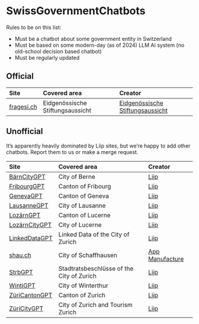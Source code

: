 # SwissGovernmentChatbots
Rules to be on this list:
* Must be a chatbot about some government entity in Switzerland
* Must be based on some modern-day (as of 2024) LLM AI system (no old-school decision based chatbot)
* Must be regularly updated 



## Official

| Site | Covered area  | Creator |
|:-----------|:--|:--|
| [fragesi.ch](https://fragesi.ch) |  Eidgenössische Stiftungsaussicht | [Eidgenössische Stiftungsaussicht](https://www.edi.admin.ch/) |

## Unofficial


It’s apparently heavily dominated by Liip sites, but we’re happy to add other chatbots. Report them to us or make a merge request.

| Site | Covered area  | Creator |
|:-----------|:--|:--|
| [BärnCityGPT](https://baerncity.gpt.liip.ch/) | City of Berne | [Liip](https://liip.ch) |
| [FribourgGPT](https://fribourg.gpt.liip.ch/h) | Canton of Fribourg | [Liip](https://liip.ch) |
| [GenevaGPT](https://geneva.gpt.liip.ch/) | Canton of Geneva |  [Liip](https://liip.ch) |
| [LausanneGPT](https://lausanne.gpt.liip.ch/) | City of Lausanne | [Liip](https://liip.ch) |
| [LozärnGPT](https://lozaern.gpt.liip.ch/) | Canton of Lucerne | [Liip](https://liip.ch) |
| [LozärnCityGPT](https://lozaerncity.gpt.liip.ch/) | City of Lucerne | [Liip](https://liip.ch) |
| [LinkedDataGPT](https://ld.gpt.liip.ch/) | Linked Data of the City of Zurich | [Liip](https://liip.ch) |
| [shau.ch](https://shau.ch/) | City of Schaffhausen| [App Manufacture](https://www.appmanufacture.ch/) |
| [StrbGPT](https://strb.zuericitygpt.ch/) | Stadtratsbeschlüsse of the City of Zurich | [Liip](https://liip.ch)|
| [WintiGPT](https://winti.gpt.liip.ch/) | City of Winterthur | [Liip](https://liip.ch)  |
| [ZüriCantonGPT](https://zuericanton.gpt.liip.ch/h) | Canton of Zurich | [Liip](https://liip.ch) |
| [ZüriCityGPT](https://zuericitygpt.ch) | City of Zurich and Tourism Zurich | [Liip](https://liip.ch) |
